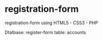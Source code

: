 # registration-form
registration-form using HTML5 - CSS3 - PHP

Dtatbase:
  register-form
table:
  accounts
